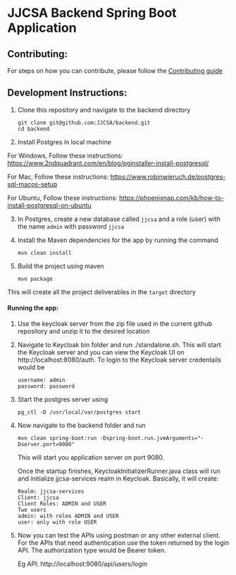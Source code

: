 # JJCSA Backend Spring Boot Application

## Contributing:

For steps on how you can contribute, please follow the [Contributing guide](CONTRIBUTING.md)

## Development Instructions:

1. Clone this repository and navigate to the backend directory

    ```
    git clone git@github.com:JJCSA/backend.git
    cd backend
    ```

2. Install Postgres in local machine
  
  For Windows, Follow these instructions: https://www.2ndquadrant.com/en/blog/pginstaller-install-postgresql/
  
  For Mac, Follow these instructions: https://www.robinwieruch.de/postgres-sql-macos-setup
  
  For Ubuntu, Follow these instructions: https://phoenixnap.com/kb/how-to-install-postgresql-on-ubuntu

3. In Postgres, create a new database called `jjcsa` and a role (user) with the name `admin` with password `jjcsa`

4. Install the Maven dependencies for the app by running the command
    ```
    mvn clean install
    ```

5. Build the project using maven
    ```
    mvn package
    ```
This will create all the project deliverables in the `target` directory

#### Running the app:

1. Use the keycloak server from the zip file used in the current github repository and unzip it to the desired location

2. Navigate to Keycloak bin folder and run ./standalone.sh. This will start the Keycloak server and you can view the Keycloak UI on http://localhost:8080/auth.
To login to the Keycloak server credentails would be 
    ```
   username: admin
   password: password
   ```
    
3. Start the postgres server using 
    ```
    pg_ctl -D /usr/local/var/postgres start
    ```
4. Now navigate to the backend folder and run 
    ```
    mvn clean spring-boot:run -Dspring-boot.run.jvmArguments="-Dserver.port=9080"
    ```
    This will start you application server on port 9080.
    
    Once the startup finishes, KeycloakInitializerRunner.java class will run and initialize jjcsa-services realm in Keycloak. Basically, it will create:
    ```
    Realm: jjcsa-services
    Client: jjcsa
    Client Roles: ADMIN and USER
    Two users
    admin: with roles ADMIN and USER
    user: only with role USER
    ```
    
5. Now you can test the APIs using postman or any other external client. For the APIs that need authentication use the token returned by the login API. The authorization type would be Bearer token.
   
   Eg API: http://localhost:9080/api/users/login
   
